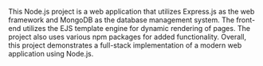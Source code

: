 This Node.js project is a web application that utilizes Express.js as the web framework and MongoDB as the database management system.
The front-end utilizes the EJS template engine for dynamic rendering of pages. The project also uses various npm packages for added functionality.
Overall, this project demonstrates a full-stack implementation of a modern web application using Node.js.
